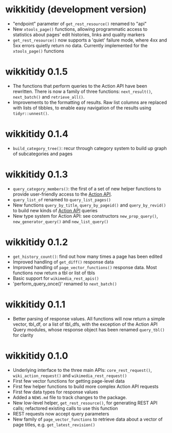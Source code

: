 # wikkitidy (development version)

* "endpoint" parameter of `get_rest_resource()` renamed to "api"
* New `xtools_page()` functions, allowing programmatic access to statistics about pages' edit histories, links and quality markers
* `get_rest_resource()` now supports a 'quiet' failure mode, where 4xx and 5xx errors quietly return no data. Currently implemented for the `xtools_page()` functions

# wikkitidy 0.1.5

* The functions that perform queries to the Action API have been rewritten. There is now a family of three functions: `next_result()`, `next_batch()` and `retrieve_all()`.
* Improvements to the formatting of results. Raw list columns are replaced with lists of tibbles, to enable easy navigation of the results using `tidyr::unnest()`.

# wikkitidy 0.1.4

* `build_category_tree()`: recur through category system to build up graph of subcategories and pages

# wikkitidy 0.1.3

* `query_category_members()`: the first of a set of new helper functions to provide user-friendly access to the [Action API](https://www.mediawiki.org/wiki/API).
* `query_list_of` renamed to `query_list_pages()`
* New functions `query_by_title`, `query_by_pageid()` and `query_by_revid()` to build new kinds of [Action API](https://www.mediawiki.org/wiki/API) queries
* New type system for Action API: see constructors `new_prop_query()`, `new_generator_query()` and `new_list_query()`

# wikkitidy 0.1.2

* `get_history_count()`: find out how many times a page has been edited
* Improved handling of `get_diff()` response data
* Improved handling of `page_vector_functions()` response data. Most functions now return a tbl or list of tbls
* Basic support for `wikimedia_rest_apis()`
* 'perform_query_once()' renamed to `next_batch()`

# wikkitidy 0.1.1

* Better parsing of response values. All functions will now return a simple vector, tbl_df, or a list of tbl_dfs, with the exception of the Action API Query modules, whose response object has been renamed `query_tbl()` for clarity

# wikkitidy 0.1.0

* Underlying interface to the three main APIs: `core_rest_request()`, `wiki_action_request()` and `wikimedia_rest_request()`
* First few vector functions for getting page-level data
* First few helper functions to build more complex Action API requests
* First few data types for response values
* Added a `NEWS.md` file to track changes to the package.
* New low-level helper, `get_rest_resource()`, for generating REST API calls; refactored existing calls to use this function
* REST requests now accept query parameters
* New family of `page_vector_functions` to retrieve data about a vector of page titles, e.g. `get_latest_revision()`
